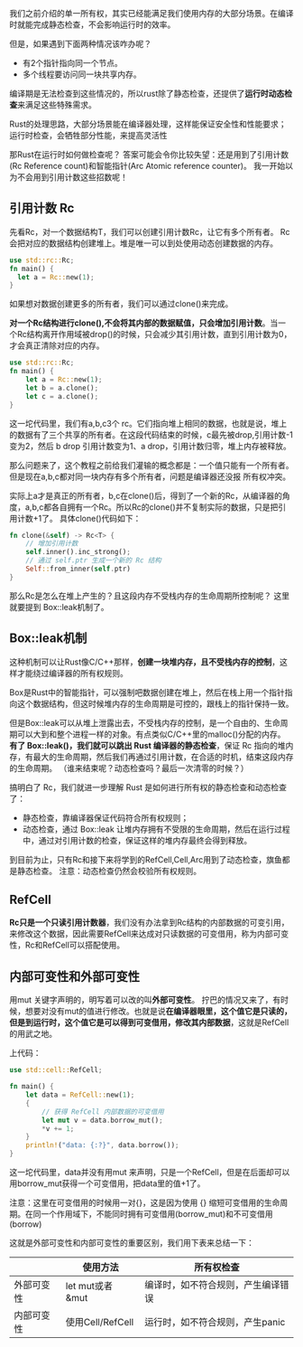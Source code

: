 我们之前介绍的单一所有权，其实已经能满足我们使用内存的大部分场景。在编译时就能完成静态检查，不会影响运行时的效率。

但是，如果遇到下面两种情况该咋办呢？
* 有2个指针指向同一个节点。
* 多个线程要访问同一块共享内存。

编译期是无法检查到这些情况的，所以rust除了静态检查，还提供了**运行时动态检查**来满足这些特殊需求。

Rust的处理思路，大部分场景能在编译器处理，这样能保证安全性和性能要求；运行时检查，会牺牲部分性能，来提高灵活性

那Rust在运行时如何做检查呢？
答案可能会令你比较失望：还是用到了引用计数(Rc Reference count)和智能指针(Arc Atomic reference counter)。 我一开始以为不会用到引用计数这些招数呢！

## 引用计数 Rc 
先看Rc，对一个数据结构T，我们可以创建引用计数Rc，让它有多个所有者。
Rc会把对应的数据结构创建堆上。堆是唯一可以到处使用动态创建数据的内存。
```rust
use std::rc::Rc;
fn main() {    
  let a = Rc::new(1);
}
```
如果想对数据创建更多的所有者，我们可以通过clone()来完成。

**对一个Rc结构进行clone(),不会将其内部的数据赋值，只会增加引用计数**。当一个Rc结构离开作用域被drop()的时候，只会减少其引用计数，直到引用计数为0，才会真正清除对应的内存。

```rust
use std::rc::Rc;
fn main() {
    let a = Rc::new(1);
    let b = a.clone();
    let c = a.clone();
}
```
这一坨代码里，我们有a,b,c3个 rc。它们指向堆上相同的数据，也就是说，堆上的数据有了三个共享的所有者。在这段代码结束的时候，c最先被drop,引用计数-1变为2，然后 b drop 引用计数变为1、a drop，引用计数归零，堆上内存被释放。

那么问题来了，这个教程之前给我们灌输的概念都是：一个值只能有一个所有者。
但是现在a,b,c都对同一块内存有多个所有者，问题是编译器还没报 所有权冲突。

实际上a才是真正的所有者，b,c在clone()后，得到了一个新的Rc，从编译器的角度，a,b,c都各自拥有一个Rc。所以Rc的clone()并不复制实际的数据，只是把引用计数+1了。
具体clone()代码如下：
```rust
fn clone(&self) -> Rc<T> {
    // 增加引用计数
    self.inner().inc_strong();
    // 通过 self.ptr 生成一个新的 Rc 结构
    Self::from_inner(self.ptr)
}
```

那么Rc是怎么在堆上产生的？且这段内存不受栈内存的生命周期所控制呢？
这里就要提到 Box::leak机制了。

## Box::leak机制
这种机制可以让Rust像C/C++那样，**创建一块堆内存，且不受栈内存的控制**，这样才能绕过编译器的所有权规则。

Box是Rust中的智能指针，可以强制吧数据创建在堆上，然后在栈上用一个指针指向这个数据结构，但这时候堆内存的生命周期是可控的，跟栈上的指针保持一致。

但是Box::leak可以从堆上泄露出去，不受栈内存的控制，是一个自由的、生命周期可以大到和整个进程一样的对象。有点类似C/C++里的malloc()分配的内存。
<img />
**有了 Box::leak()，我们就可以跳出 Rust 编译器的静态检查**，保证 Rc 指向的堆内存，有最大的生命周期，然后我们再通过引用计数，在合适的时机，结束这段内存的生命周期。 （谁来结束呢？动态检查吗？最后一次清零的时候？）

搞明白了 Rc，我们就进一步理解 Rust 是如何进行所有权的静态检查和动态检查了：
* 静态检查，靠编译器保证代码符合所有权规则；
* 动态检查，通过 Box::leak 让堆内存拥有不受限的生命周期，然后在运行过程中，通过对引用计数的检查，保证这样的堆内存最终会得到释放。
  
到目前为止，只有Rc和接下来将学到的RefCell,Cell,Arc用到了动态检查，旗鱼都是静态检查。
注意：动态检查仍然会校验所有权规则。


## RefCell
**Rc只是一个只读引用计数器**，我们没有办法拿到Rc结构的内部数据的可变引用，来修改这个数据，因此需要RefCell来达成对只读数据的可变借用，称为内部可变性，Rc和RefCell可以搭配使用。

## 内部可变性和外部可变性
用mut 关键字声明的，明写着可以改的叫**外部可变性**。
拧巴的情况又来了，有时候，想要对没有mut的值进行修改。也就是说**在编译器眼里，这个值它是只读的，但是到运行时，这个值它是可以得到可变借用，修改其内部数据**，这就是RefCell的用武之地。

上代码：
```rust
use std::cell::RefCell;

fn main() {
    let data = RefCell::new(1);
    {
        // 获得 RefCell 内部数据的可变借用
        let mut v = data.borrow_mut();
        *v += 1;
    }
    println!("data: {:?}", data.borrow());
}
```
这一坨代码里，data并没有用mut 来声明，只是一个RefCell，但是在后面却可以用borrow_mut获得一个可变借用，把data里的值+1了。

注意：这里在可变借用的时候用一对{}，这是因为使用 {} 缩短可变借用的生命周期。在同一个作用域下，不能同时拥有可变借用(borrow_mut)和不可变借用(borrow)

这就是外部可变性和内部可变性的重要区别，我们用下表来总结一下：

|     | 使用方法    |   所有权检查  |
| --- | --- | --- |
| 外部可变性    | let mut或者 &mut    | 编译时，如不符合规则，产生编译错误     |
| 内部可变性    | 使用Cell/RefCell    | 运行时，如不符合规则，产生panic    |